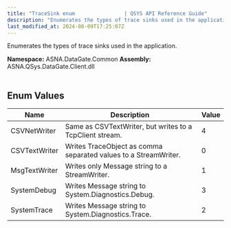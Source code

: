 ```yaml
---
title: "TraceSink enum                | QSYS API Reference Guide"
description: "Enumerates the types of trace sinks used in the application. "
last_modified_at: 2024-08-09T17:25:07Z
---
```


Enumerates the types of trace sinks used in the application.

**Namespace:** ASNA.DataGate.Common
**Assembly:** ASNA.QSys.DataGate.Client.dll
<br>
<br>

## Enum Values

| Name | Description | Value
| --- | --- | --- 
| CSVNetWriter | Same as CSVTextWriter, but writes to a TcpClient stream. | 4 |
| CSVTextWriter | Writes TraceObject as comma separated values to a StreamWriter. | 0 |
| MsgTextWriter | Writes only Message string to a StreamWriter. | 1 |
| SystemDebug | Writes Message string to System.Diagnostics.Debug. | 3 |
| SystemTrace | Writes Message string to System.Diagnostics.Trace. | 2 |
